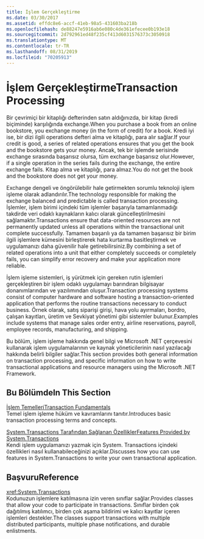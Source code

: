 ```yaml
---
title: İşlem Gerçekleştirme
ms.date: 03/30/2017
ms.assetid: effdc8e6-accf-41eb-98a5-431603ba218b
ms.openlocfilehash: de88247e5916ab6e080c4de361efecee0b193e18
ms.sourcegitcommit: 2d792961ed48f235cf413d6031576373c3050918
ms.translationtype: MT
ms.contentlocale: tr-TR
ms.lasthandoff: 08/31/2019
ms.locfileid: "70205913"
---
```

# <a name="transaction-processing"></a><span data-ttu-id="11214-102">İşlem Gerçekleştirme</span><span class="sxs-lookup"><span data-stu-id="11214-102">Transaction Processing</span></span>
<span data-ttu-id="11214-103">Bir çevrimiçi bir kitaplığı defterinden satın aldığınızda, bir kitap (kredi biçiminde) karşılığında exchange.</span><span class="sxs-lookup"><span data-stu-id="11214-103">When you purchase a book from an online bookstore, you exchange money (in the form of credit) for a book.</span></span> <span data-ttu-id="11214-104">Kredi iyi ise, bir dizi ilgili operations defteri alma ve kitaplığı, para alır sağlar.</span><span class="sxs-lookup"><span data-stu-id="11214-104">If your credit is good, a series of related operations ensures that you get the book and the bookstore gets your money.</span></span> <span data-ttu-id="11214-105">Ancak, tek bir işlemde serisinde exchange sırasında başarısız olursa, tüm exchange başarısız olur.</span><span class="sxs-lookup"><span data-stu-id="11214-105">However, if a single operation in the series fails during the exchange, the entire exchange fails.</span></span> <span data-ttu-id="11214-106">Kitap alma ve kitaplığı, para almaz.</span><span class="sxs-lookup"><span data-stu-id="11214-106">You do not get the book and the bookstore does not get your money.</span></span>  
  
 <span data-ttu-id="11214-107">Exchange dengeli ve öngörülebilir hale getirmekten sorumlu teknoloji işlem işleme olarak adlandırılır.</span><span class="sxs-lookup"><span data-stu-id="11214-107">The technology responsible for making the exchange balanced and predictable is called transaction processing.</span></span> <span data-ttu-id="11214-108">İşlemler, işlem birimi içindeki tüm işlemler başarıyla tamamlanmadığı takdirde veri odaklı kaynakların kalıcı olarak güncelleştirilmesini sağlamaktır.</span><span class="sxs-lookup"><span data-stu-id="11214-108">Transactions ensure that data-oriented resources are not permanently updated unless all operations within the transactional unit complete successfully.</span></span> <span data-ttu-id="11214-109">Tamamen başarılı ya da tamamen başarısız bir birim ilgili işlemlere kümesini birleştirerek hata kurtarma basitleştirmek ve uygulamanızı daha güvenilir hale getirebilirsiniz.</span><span class="sxs-lookup"><span data-stu-id="11214-109">By combining a set of related operations into a unit that either completely succeeds or completely fails, you can simplify error recovery and make your application more reliable.</span></span>  
  
 <span data-ttu-id="11214-110">İşlem işleme sistemleri, iş yürütmek için gereken rutin işlemleri gerçekleştiren bir işlem odaklı uygulamayı barındıran bilgisayar donanımlarından ve yazılımından oluşur.</span><span class="sxs-lookup"><span data-stu-id="11214-110">Transaction processing systems consist of computer hardware and software hosting a transaction-oriented application that performs the routine transactions necessary to conduct business.</span></span> <span data-ttu-id="11214-111">Örnek olarak, satış siparişi girişi, hava yolu ayırmaları, bordro, çalışan kayıtları, üretim ve Sevkiyat yönetimi gibi sistemler bulunur.</span><span class="sxs-lookup"><span data-stu-id="11214-111">Examples include systems that manage sales order entry, airline reservations, payroll, employee records, manufacturing, and shipping.</span></span>  
  
 <span data-ttu-id="11214-112">Bu bölüm, işlem işleme hakkında genel bilgi ve Microsoft .NET çerçevesini kullanarak işlem uygulamalarının ve kaynak yöneticilerinin nasıl yazılacağı hakkında belirli bilgiler sağlar.</span><span class="sxs-lookup"><span data-stu-id="11214-112">This section provides both general information on transaction processing, and specific information on how to write transactional applications and resource managers using the Microsoft .NET Framework.</span></span>  
  
## <a name="in-this-section"></a><span data-ttu-id="11214-113">Bu Bölümde</span><span class="sxs-lookup"><span data-stu-id="11214-113">In This Section</span></span>  
 [<span data-ttu-id="11214-114">İşlem Temelleri</span><span class="sxs-lookup"><span data-stu-id="11214-114">Transaction Fundamentals</span></span>](transaction-fundamentals.md)  
 <span data-ttu-id="11214-115">Temel işlem işleme hüküm ve kavramlarını tanıtır.</span><span class="sxs-lookup"><span data-stu-id="11214-115">Introduces basic transaction processing terms and concepts.</span></span>  
  
 [<span data-ttu-id="11214-116">System.Transactions Tarafından Sağlanan Özellikler</span><span class="sxs-lookup"><span data-stu-id="11214-116">Features Provided by System.Transactions</span></span>](features-provided-by-system-transactions.md)  
 <span data-ttu-id="11214-117">Kendi işlem uygulamanızı yazmak için System. Transactions içindeki özellikleri nasıl kullanabileceğinizi açıklar.</span><span class="sxs-lookup"><span data-stu-id="11214-117">Discusses how you can use features in System.Transactions to write your own transactional application.</span></span>  
  
## <a name="reference"></a><span data-ttu-id="11214-118">Başvuru</span><span class="sxs-lookup"><span data-stu-id="11214-118">Reference</span></span>  
 <xref:System.Transactions>  
 <span data-ttu-id="11214-119">Kodunuzun işlemlere katılmasına izin veren sınıflar sağlar.</span><span class="sxs-lookup"><span data-stu-id="11214-119">Provides classes that allow your code to participate in transactions.</span></span> <span data-ttu-id="11214-120">Sınıflar birden çok dağıtılmış katılımcı, birden çok aşama bildirimi ve kalıcı kayıtlar içeren işlemleri destekler.</span><span class="sxs-lookup"><span data-stu-id="11214-120">The classes support transactions with multiple distributed participants, multiple phase notifications, and durable enlistments.</span></span>
